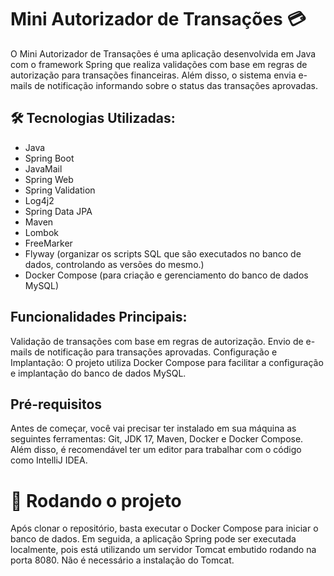 # Mini Autorizador de Transações 💳

O Mini Autorizador de Transações é uma aplicação desenvolvida em Java com o framework Spring que realiza validações com base em regras de autorização para transações financeiras. 
Além disso, o sistema envia e-mails de notificação informando sobre o status das transações aprovadas.

## 🛠 Tecnologias Utilizadas:

- Java
- Spring Boot
- JavaMail
- Spring Web
- Spring Validation
- Log4j2
- Spring Data JPA
- Maven
- Lombok
- FreeMarker
- Flyway (organizar os scripts SQL que são executados no banco de dados, controlando as versões do mesmo.)
- Docker Compose (para criação e gerenciamento do banco de dados MySQL)

## Funcionalidades Principais:

Validação de transações com base em regras de autorização.
Envio de e-mails de notificação para transações aprovadas.
Configuração e Implantação:
O projeto utiliza Docker Compose para facilitar a configuração e implantação do banco de dados MySQL. 

## Pré-requisitos

Antes de começar, você vai precisar ter instalado em sua máquina as seguintes ferramentas: Git, JDK 17, Maven,
Docker e Docker Compose. Além disso, é recomendável ter um editor para trabalhar com o código como IntelliJ IDEA.

# 🎲 Rodando o projeto

Após clonar o repositório, basta executar o Docker Compose para iniciar o banco de dados.
Em seguida, a aplicação Spring pode ser executada localmente, pois está utilizando um servidor Tomcat embutido
rodando na porta 8080. Não é necessário a instalação do Tomcat.
